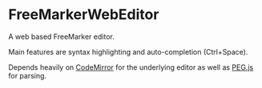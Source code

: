 FreeMarkerWebEditor
===================

A web based FreeMarker editor.

Main features are syntax highlighting and auto-completion (Ctrl+Space).


Depends heavily on [CodeMirror](http://codemirror.net/) for the underlying editor as well as [PEG.js](http://pegjs.majda.cz) for parsing.
